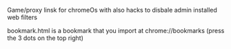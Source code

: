 Game/proxy linsk for chromeOs with also hacks to disbale admin installed web filters

bookmark.html is a bookmark that you import at chrome://bookmarks (press the 3 dots on the top right)
